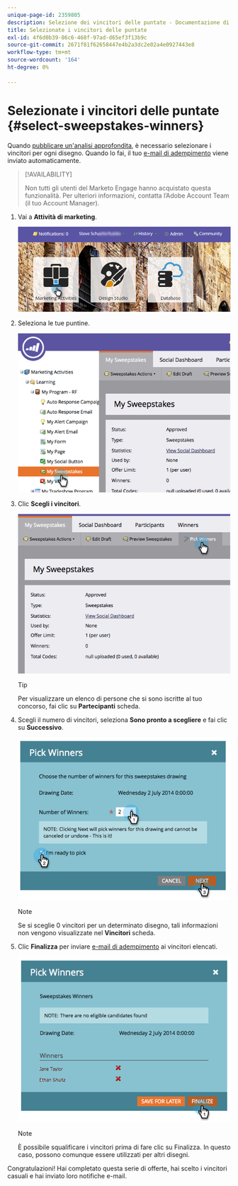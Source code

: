 ```yaml
---
unique-page-id: 2359805
description: Selezione dei vincitori delle puntate - Documentazione di Marketo - Documentazione del prodotto
title: Selezionate i vincitori delle puntate
exl-id: 4f6d0b39-86c6-468f-97ad-d65ef3f13b9c
source-git-commit: 2671f81f62658447e4b2a3dc2e02a4e0927443e8
workflow-type: tm+mt
source-wordcount: '164'
ht-degree: 0%

---
```


# Selezionate i vincitori delle puntate {#select-sweepstakes-winners}

Quando [pubblicare un&#39;analisi approfondita](/help/marketo/product-docs/demand-generation/social/sweepstakes/publish-a-sweepstakes.md), è necessario selezionare i vincitori per ogni disegno. Quando lo fai, il tuo [e-mail di adempimento](/help/marketo/product-docs/demand-generation/social/social-functions/use-emails-in-social-promotions.md) viene inviato automaticamente.

>[!AVAILABILITY]
>
>Non tutti gli utenti del Marketo Engage hanno acquistato questa funzionalità. Per ulteriori informazioni, contatta l’Adobe Account Team (il tuo Account Manager).

1. Vai a **Attività di marketing**.

   ![](assets/login-marketing-activities.png)

1. Seleziona le tue puntine.

   ![](assets/image2014-9-25-17-3a47-3a37.png)

1. Clic **Scegli i vincitori**.

   ![](assets/image2014-9-25-17-3a47-3a49.png)

   >[!TIP]
   >
   >Per visualizzare un elenco di persone che si sono iscritte al tuo concorso, fai clic su **Partecipanti** scheda.

1. Scegli il numero di vincitori, seleziona **Sono pronto a scegliere** e fai clic su **Successivo**.

   ![](assets/image2014-9-25-17-3a49-3a2.png)

   >[!NOTE]
   >
   >Se si sceglie 0 vincitori per un determinato disegno, tali informazioni non vengono visualizzate nel **Vincitori** scheda.

1. Clic **Finalizza** per inviare [e-mail di adempimento](/help/marketo/product-docs/demand-generation/social/referral-offers/send-referral-offer-fulfillment-email.md) ai vincitori elencati.

   ![](assets/image2014-9-25-17-3a49-3a48.png)

   >[!NOTE]
   >
   >È possibile squalificare i vincitori prima di fare clic su Finalizza. In questo caso, possono comunque essere utilizzati per altri disegni.

Congratulazioni! Hai completato questa serie di offerte, hai scelto i vincitori casuali e hai inviato loro notifiche e-mail.
